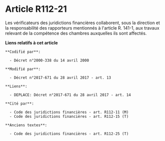 # Article R112-21

Les vérificateurs des juridictions financières collaborent, sous la direction et la responsabilité des rapporteurs mentionnés
à l'article R. 141-1, aux travaux relevant de la compétence des chambres auxquelles ils sont affectés.

**Liens relatifs à cet article**

	**Codifié par**:

	  - Décret n°2000-338 du 14 avril 2000

	**Modifié par**:

	  - Décret n°2017-671 du 28 avril 2017 - art. 13

	**Liens**:

	  - DEPLACE: Décret n°2017-671 du 28 avril 2017 - art. 14

	**Cité par**:

	  - Code des juridictions financières - art. R112-11 (M)
	  - Code des juridictions financières - art. R112-15 (T)

	**Anciens textes**:

	  - Code des juridictions financières - art. R112-25 (T)
